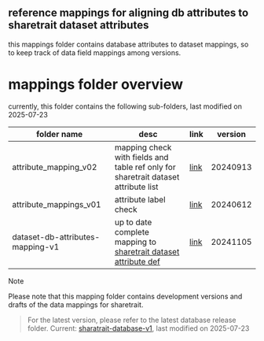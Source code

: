 ## reference mappings for aligning db attributes to sharetrait dataset attributes

this mappings folder contains database attributes to dataset mappings, so to keep track of data field mappings among versions. 

# mappings folder overview

currently, this folder contains the following sub-folders, last modified on 2025-07-23

| folder name | desc | link | version |
| --- | --- | --- | --- |
| attribute_mapping_v02 | mapping check with fields and table ref only for sharetrait dataset attribute list | [link](https://github.com/ShareTraitProject/ShareTraitDatabase/tree/main/mappings/attribute_mapping_v02) | 20240913 |
| attribute_mappings_v01 | attribute label check | [link](https://github.com/ShareTraitProject/ShareTraitDatabase/tree/main/mappings/attribute_mappings_v01) | 20240612 |
| dataset-db-attributes-mapping-v1 | up to date complete mapping to [sharetrait dataset attribute def](https://github.com/ShareTraitProject/ShareTrait/blob/main/ShareTrait_DB/v1.0.0/3_release/ShareTrait_MetaData_v1.0.0.csv) | [link](https://github.com/ShareTraitProject/ShareTraitDatabase/tree/main/mappings/dataset-db-attributes-mapping-v1) | 20241105 |



> [!NOTE] 
Please note that this mapping folder contains development versions and drafts of the data mappings for sharetrait.
> For the latest version, please refer to the latest database release folder. Current: [sharatrait-database-v1](https://github.com/ShareTraitProject/ShareTraitDatabase/tree/main/sharetrait-database-v1), last modified on 2025-07-23

